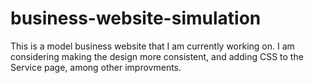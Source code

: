 # business-website-simulation
This is a model business website that I am currently working on. I am considering making the design more consistent, and adding CSS to the Service page, among other improvments.  
